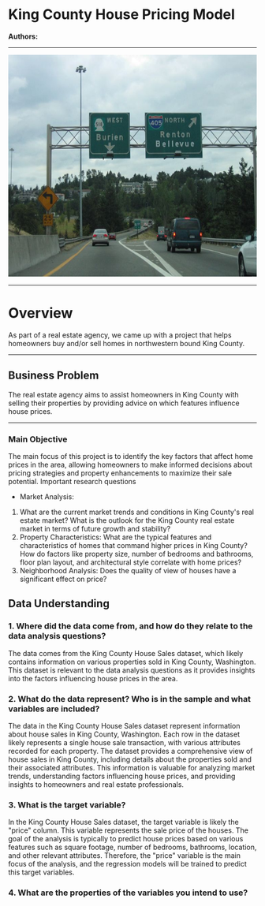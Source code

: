 # King County House Pricing Model

**Authors:** 
***
<p align="center">
    <img src="Interstate 5 North - King County South - AARoads - Washington.jpeg" alt="Interstate 5 North - King County South - AARoads - Washington" width="700" height="450" />
</p>

***
# Overview
As part of a real estate agency, we came up with a project that helps homeowners buy and/or sell homes in northwestern bound King County.
***
## Business Problem
The real estate agency aims to assist homeowners in King County with selling their properties by providing advice on which features influence house prices.
***
### Main Objective
The main focus of this project is to identify the key factors that affect home prices in the area, allowing homeowners to make informed decisions about pricing strategies and property enhancements to maximize their sale potential.
Important research questions
- Market Analysis:
1. What are the current market trends and conditions in King County's real estate market?
What is the outlook for the King County real estate market in terms of future growth and stability?
2. Property Characteristics:
What are the typical features and characteristics of homes that command higher prices in King County?
How do factors like property size, number of bedrooms and bathrooms, floor plan layout, and architectural style correlate with home prices?
3. Neighborhood Analysis:
Does the quality of view of houses have a significant effect on price?

## Data Understanding
### 1. Where did the data come from, and how do they relate to the data analysis questions? 
The data comes from the King County House Sales dataset, which likely contains information on various properties sold in King County, Washington. This dataset is relevant to the data analysis questions as it provides insights into the factors influencing house prices in the area.


### 2. What do the data represent? Who is in the sample and what variables are included?
The data in the King County House Sales dataset represent information about house sales in King County, Washington. Each row in the dataset likely represents a single house sale transaction, with various attributes recorded for each property.
The dataset provides a comprehensive view of house sales in King County, including details about the properties sold and their associated attributes. This information is valuable for analyzing market trends, understanding factors influencing house prices, and providing insights to homeowners and real estate professionals.

### 3. What is the target variable?
In the King County House Sales dataset, the target variable is likely the "price" column. This variable represents the sale price of the houses. The goal of the analysis is typically to predict house prices based on various features such as square footage, number of bedrooms, bathrooms, location, and other relevant attributes. Therefore, the "price" variable is the main focus of the analysis, and the regression models will be trained to predict this target variables.

### 4. What are the properties of the variables you intend to use?